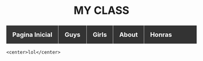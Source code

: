 <style>

 
{ 
	font-family: monaco,Consolas,Lucida Console,monospace; 
}
 
 
#menu {
  list-style-type: none;
  margin: 0;
  padding: 0;
  overflow: hidden;
  background-color: #333;
}

  
#menu li {
    list-style-type: none;
    float: left;
    border-right: 1px solid #bbb;
}  
  
  
#menu li a {
  display: block;
  color: white;
  text-align: center;
  padding: 14px 16px;
  text-decoration: none;
}

#menu li a:hover {
  background-color: #111;
}

#menu li {
  border-right: 1px solid #bbb;
}

#menu li:last-child {
  border-right: none;
}  
  
div.menu-ul li {
    list-style:none;
    background-image:none;
    background-repeat:none;
    background-position:0;
  
.active {
  background-color: #363636;
  color: white;
}
  
</style>


<html>
<body>

<center><h1>MY CLASS</h1></center>


<h3>
  <div class="menu-ul">
<ul id="menu">
<li><a class="active"  href="index.html">Pagina Inicial</a></li>
<li><a href="guys.html">Guys</a></li>
<li><a href="bitches1.html">Girls</a></li>
<li><a href="about.html">About</a></li>
<li><a href="honras.html">Honras</a></li>
</ul>
  </div>
</h3>
	
	<center>lol</center>
	
</body>
<html>
